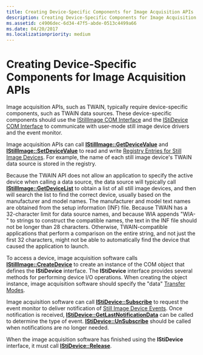 ```yaml
---
title: Creating Device-Specific Components for Image Acquisition APIs
description: Creating Device-Specific Components for Image Acquisition APIs
ms.assetid: c4906dec-6d34-47f5-abde-0513c4499a66
ms.date: 04/20/2017
ms.localizationpriority: medium
---
```


# Creating Device-Specific Components for Image Acquisition APIs





Image acquisition APIs, such as TWAIN, typically require device-specific components, such as TWAIN data sources. These device-specific components should use the [IStillImage COM Interface](istillimage-com-interface.md) and the [IStiDevice COM Interface](istidevice-com-interface.md) to communicate with user-mode still image device drivers and the event monitor.

Image acquisition APIs can call [**IStillImage::GetDeviceValue**](/previous-versions/windows/hardware/drivers/ff543786(v=vs.85)) and [**IStillImage::SetDeviceValue**](/previous-versions/windows/hardware/drivers/ff543801(v=vs.85)) to read and write [Registry Entries for Still Image Devices](registry-entries-for-still-image-devices.md). For example, the name of each still image device's TWAIN data source is stored in the registry.

Because the TWAIN API does not allow an application to specify the active device when calling a data source, the data source will typically call [**IStillImage::GetDeviceList**](/previous-versions/windows/hardware/drivers/ff543784(v=vs.85)) to obtain a list of all still image devices, and then will search the list to find the correct device, usually based on the manufacturer and model names. The manufacturer and model text names are obtained from the setup information (INF) file. Because TWAIN has a 32-character limit for data source names, and because WIA appends "WIA-" to strings to construct the compatible names, the text in the INF file should not be longer than 28 characters. Otherwise, TWAIN-compatible applications that perform a comparison on the entire string, and not just the first 32 characters, might not be able to automatically find the device that caused the application to launch.

To access a device, image acquisition software calls [**IStillImage::CreateDevice**](/previous-versions/windows/hardware/drivers/ff543778(v=vs.85)) to create an instance of the COM object that defines the **IStiDevice** interface. The **IStiDevice** interface provides several methods for performing device I/O operations. When creating the object instance, image acquisition software should specify the "data" [Transfer Modes](transfer-modes.md).

Image acquisition software can call [**IStiDevice::Subscribe**](/windows-hardware/drivers/ddi/sti/nf-sti-istidevice-subscribe) to request the event monitor to deliver notification of [Still Image Device Events](still-image-device-events.md). Once notification is received, [**IStiDevice::GetLastNotificationData**](/windows-hardware/drivers/ddi/sti/nf-sti-istidevice-getlastnotificationdata) can be called to determine the type of event. [**IStiDevice::UnSubscribe**](/windows-hardware/drivers/ddi/sti/nf-sti-istidevice-unsubscribe) should be called when notifications are no longer needed.

When the image acquisition software has finished using the **IStiDevice** interface, it must call [**IStiDevice::Release**](/windows-hardware/drivers/ddi/sti/nf-sti-istidevice-release).

 


